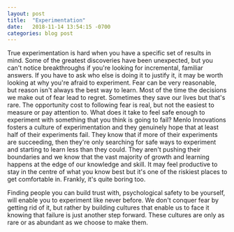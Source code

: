 ```yaml
---
layout: post
title:  "Experimentation"
date:   2018-11-14 13:54:15 -0700
categories: blog post
---
```


True experimentation is hard when you have a specific set of results in mind. Some of the greatest discoveries have been unexpected, but you can't notice breakthroughs if you're looking for incremental, familiar answers. If you have to ask who else is doing it to justify it, it may be worth looking at why you're afraid to experiment. Fear can be very reasonable, but reason isn't always the best way to learn. Most of the time the decisions we make out of fear lead to regret. Sometimes they save our lives but that's rare. The opportunity cost to following fear is real, but not the easiest to measure or pay attention to. What does it take to feel safe enough to experiment with something that you think is going to fail? Menlo Innovations fosters a culture of experimentation and they genuinely hope that at least half of their experiments fail. They know that if more of their experiments are succeeding, then they're only searching for safe ways to experiment and starting to learn less than they could. They aren't pushing their boundaries and we know that the vast majority of growth and learning happens at the edge of our knowledge and skill. It may feel productive to stay in the centre of what you know best but it's one of the riskiest places to get comfortable in. Frankly, it's quite boring too.

Finding people you can build trust with, psychological safety to be yourself, will enable you to experiment like never before. We don't conquer fear by getting rid of it, but rather by building cultures that enable us to face it knowing that failure is just another step forward. These cultures are only as rare or as abundant as we choose to make them.